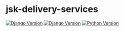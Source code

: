 # jsk-delivery-services

[![Django Version](https://img.shields.io/badge/django-v2.2.6-brightgreen.svg)](https://djangoproject.com)
[![Django Version](https://img.shields.io/badge/django-bootstrap4-2.2.0-brightgreen.svg)](https://djangoproject.com)
[![Python Version](https://img.shields.io/badge/python-v3.6-brightgreen.svg)](https://python.org)
